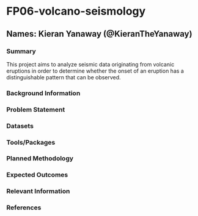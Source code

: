# FP06-volcano-seismology

## **Names:** Kieran Yanaway (@KieranTheYanaway)

### Summary
This project aims to analyze seismic data originating from volcanic eruptions in order to determine whether the onset of an eruption has a distinguishable pattern that can be observed.

### Background Information



### Problem Statement



### Datasets



### Tools/Packages



### Planned Methodology



### Expected Outcomes



### Relevant Information



### References



